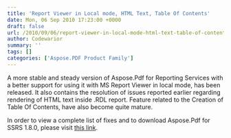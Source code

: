 ```yaml
---
title: 'Report Viewer in Local mode, HTML Text, Table Of Contents'
date: Mon, 06 Sep 2010 17:23:00 +0000
draft: false
url: /2010/09/06/report-viewer-in-local-mode-html-text-table-of-contents/
author: Codewarior
summary: ''
tags: []
categories: ['Aspose.PDF Product Family']
---
```


A more stable and steady version of Aspose.Pdf for Reporting Services with a better support for using it with MS Report Viewer in local mode, has been released. It also contains the resolution of issues reported earlier regarding rendering of HTML text inside .RDL report. Feature related to the Creation of Table Of Contents, have also become quite mature.

In order to view a complete list of fixes and to download Aspose.Pdf for SSRS 1.8.0, please visit [this link][1].




[1]: http://www.aspose.com/community/files/52/ssrs-rendering-extensions/aspose.pdf-for-reporting-services/entry257181.aspx




